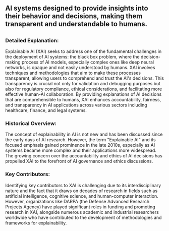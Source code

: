 ## AI systems designed to provide insights into their behavior and decisions, making them transparent and understandable to humans.
##

### Detailed Explanation:
Explainable AI (XAI) seeks to address one of the fundamental challenges in the deployment of AI systems: the black box problem, where the decision-making process of AI models, especially complex ones like deep neural networks, is opaque and not easily understood by humans. XAI involves techniques and methodologies that aim to make these processes transparent, allowing users to comprehend and trust the AI's decisions. This transparency is crucial not only for validation and debugging purposes but also for regulatory compliance, ethical considerations, and facilitating more effective human-AI collaboration. By providing explanations of AI decisions that are comprehensible to humans, XAI enhances accountability, fairness, and transparency in AI applications across various sectors including healthcare, finance, and legal systems.

### Historical Overview:
The concept of explainability in AI is not new and has been discussed since the early days of AI research. However, the term "Explainable AI" and its focused emphasis gained prominence in the late 2010s, especially as AI systems became more complex and their applications more widespread. The growing concern over the accountability and ethics of AI decisions has propelled XAI to the forefront of AI governance and ethics discussions.

### Key Contributors:
Identifying key contributors to XAI is challenging due to its interdisciplinary nature and the fact that it draws on decades of research in fields such as artificial intelligence, cognitive science, and human-computer interaction. However, organizations like DARPA (the Defense Advanced Research Projects Agency) have played significant roles in funding and promoting research in XAI, alongside numerous academic and industrial researchers worldwide who have contributed to the development of methodologies and frameworks for explainability.